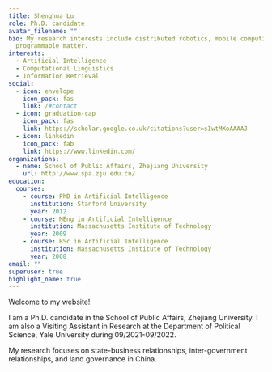 ```yaml
---
title: Shenghua Lu
role: Ph.D. candidate
avatar_filename: ""
bio: My research interests include distributed robotics, mobile computing and
  programmable matter.
interests:
  - Artificial Intelligence
  - Computational Linguistics
  - Information Retrieval
social:
  - icon: envelope
    icon_pack: fas
    link: /#contact
  - icon: graduation-cap
    icon_pack: fas
    link: https://scholar.google.co.uk/citations?user=sIwtMXoAAAAJ
  - icon: linkedin
    icon_pack: fab
    link: https://www.linkedin.com/
organizations:
  - name: School of Public Affairs, Zhejiang University
    url: http://www.spa.zju.edu.cn/
education:
  courses:
    - course: PhD in Artificial Intelligence
      institution: Stanford University
      year: 2012
    - course: MEng in Artificial Intelligence
      institution: Massachusetts Institute of Technology
      year: 2009
    - course: BSc in Artificial Intelligence
      institution: Massachusetts Institute of Technology
      year: 2008
email: ""
superuser: true
highlight_name: true
---
```

Welcome to my website!

I am a Ph.D. candidate in the School of Public Affairs, Zhejiang University. I am also a Visiting Assistant in Research at the Department of Political Science, Yale University during 09/2021-09/2022. 

My research focuses on state-business relationships, inter-government relationships, and land governance in China.